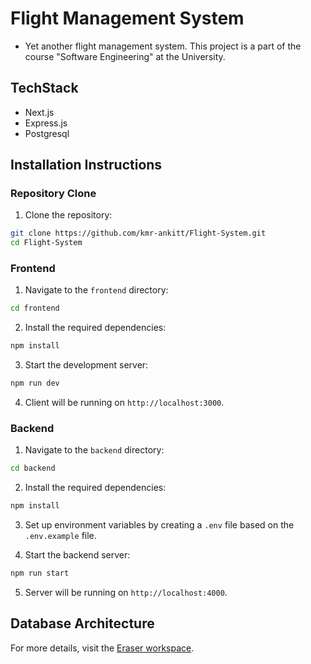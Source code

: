 # Flight Management System

- Yet another flight management system. This project is a part of the course "Software Engineering" at the University.

## TechStack

- Next.js
- Express.js
- Postgresql

## Installation Instructions

### Repository Clone

1. Clone the repository:

  ```bash
  git clone https://github.com/kmr-ankitt/Flight-System.git
  cd Flight-System
  ```

### Frontend

1. Navigate to the `frontend` directory:

  ```bash
  cd frontend
  ```

2. Install the required dependencies:

  ```bash
  npm install
  ```

3. Start the development server:

  ```bash
  npm run dev
  ```

4. Client will be running on `http://localhost:3000`.

### Backend

1. Navigate to the `backend` directory:

  ```bash
  cd backend
  ```

2. Install the required dependencies:

  ```bash
  npm install
  ```

3. Set up environment variables by creating a `.env` file based on the `.env.example` file.

4. Start the backend server:

  ```bash
  npm run start
  ```

5. Server will be running on `http://localhost:4000`.

## Database Architecture

For more details, visit the [Eraser workspace](https://app.eraser.io/workspace/i3wNcftHB7cw57xel1z8?origin=share).
